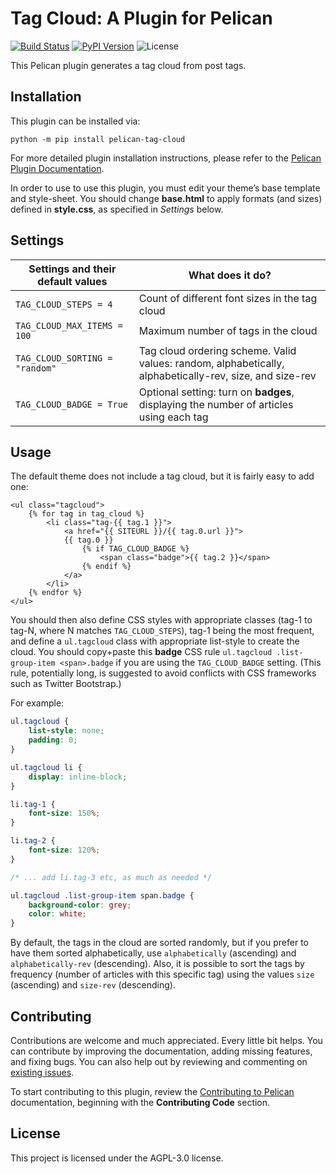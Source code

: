 Tag Cloud: A Plugin for Pelican
===============================

[![Build Status](https://img.shields.io/github/actions/workflow/status/pelican-plugins/tag-cloud/main.yml?branch=main)](https://github.com/pelican-plugins/tag-cloud/actions)
[![PyPI Version](https://img.shields.io/pypi/v/pelican-tag-cloud)](https://pypi.org/project/pelican-tag-cloud/)
![License](https://img.shields.io/pypi/l/pelican-tag-cloud?color=blue)

This Pelican plugin generates a tag cloud from post tags.

Installation
------------

This plugin can be installed via:

    python -m pip install pelican-tag-cloud

For more detailed plugin installation instructions, please refer to the [Pelican Plugin Documentation](https://docs.getpelican.com/en/latest/plugins.html).

In order to use to use this plugin, you must edit your theme’s base template and style-sheet. You should change **base.html** to apply formats (and sizes) defined in **style.css**, as specified in _Settings_ below.

Settings
--------

| Settings and their default values  |                   What does it do?                    |
| ---------------------------------- | ----------------------------------------------------- |
| `TAG_CLOUD_STEPS = 4`              |  Count of different font sizes in the tag cloud       |
| `TAG_CLOUD_MAX_ITEMS = 100`        |  Maximum number of tags in the cloud                  |
| `TAG_CLOUD_SORTING = "random"`     |  Tag cloud ordering scheme. Valid values: random, alphabetically, alphabetically-rev, size, and size-rev |
| `TAG_CLOUD_BADGE = True`           |  Optional setting: turn on **badges**, displaying the number of articles using each tag |

Usage
-----

The default theme does not include a tag cloud, but it is fairly easy to add one:

```jinja2
<ul class="tagcloud">
    {% for tag in tag_cloud %}
        <li class="tag-{{ tag.1 }}">
            <a href="{{ SITEURL }}/{{ tag.0.url }}">
            {{ tag.0 }}
                {% if TAG_CLOUD_BADGE %}
                    <span class="badge">{{ tag.2 }}</span>
                {% endif %}
            </a>
        </li>
    {% endfor %}
</ul>
```

You should then also define CSS styles with appropriate classes (tag-1 to tag-N, where N matches `TAG_CLOUD_STEPS`), tag-1 being the most frequent, and define a `ul.tagcloud` class with appropriate list-style to create the cloud. You should copy+paste this **badge** CSS rule `ul.tagcloud .list-group-item <span>.badge` if you are using the `TAG_CLOUD_BADGE` setting. (This rule, potentially long, is suggested to avoid conflicts with CSS frameworks such as Twitter Bootstrap.)

For example:

```css
ul.tagcloud {
    list-style: none;
    padding: 0;
}

ul.tagcloud li {
    display: inline-block;
}

li.tag-1 {
    font-size: 150%;
}

li.tag-2 {
    font-size: 120%;
}

/* ... add li.tag-3 etc, as much as needed */

ul.tagcloud .list-group-item span.badge {
    background-color: grey;
    color: white;
}
```

By default, the tags in the cloud are sorted randomly, but if you prefer to have them sorted alphabetically, use `alphabetically` (ascending) and `alphabetically-rev` (descending). Also, it is possible to sort the tags by frequency (number of articles with this specific tag) using the values `size` (ascending) and `size-rev` (descending).

Contributing
------------

Contributions are welcome and much appreciated. Every little bit helps. You can contribute by improving the documentation, adding missing features, and fixing bugs. You can also help out by reviewing and commenting on [existing issues][].

To start contributing to this plugin, review the [Contributing to Pelican][] documentation, beginning with the **Contributing Code** section.

[existing issues]: https://github.com/pelican-plugins/tag-cloud/issues
[Contributing to Pelican]: https://docs.getpelican.com/en/latest/contribute.html

License
-------

This project is licensed under the AGPL-3.0 license.
